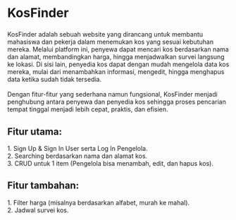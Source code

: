 <h1 align="left">KosFinder</h1>

###

<p align="left">KosFinder adalah sebuah website yang dirancang untuk membantu mahasiswa dan pekerja dalam menemukan kos yang sesuai kebutuhan mereka. Melalui platform ini, penyewa dapat mencari kos berdasarkan nama dan alamat, membandingkan harga, hingga menjadwalkan survei langsung ke lokasi. Di sisi lain, penyedia kos dapat dengan mudah mengelola data kos mereka, mulai dari menambahkan informasi, mengedit, hingga menghapus data ketika sudah tidak tersedia.<br><br>Dengan fitur-fitur yang sederhana namun fungsional, KosFinder menjadi penghubung antara penyewa dan penyedia kos sehingga proses pencarian tempat tinggal menjadi lebih cepat, praktis, dan efisien.</p>

###

<h2 align="left">Fitur utama:</h2>
<p align="left">1. Sign Up & Sign In User serta Log In Pengelola.<br>2. Searching berdasarkan nama dan alamat kos.<br>3. CRUD untuk 1 item (Pengelola bisa menambah, edit, dan hapus kos).</p>

### 

<h2 align="left">Fitur tambahan:</h2>
<p align="left">1. Filter harga (misalnya berdasarkan alfabet, murah ke mahal).<br>2. Jadwal survei kos.
